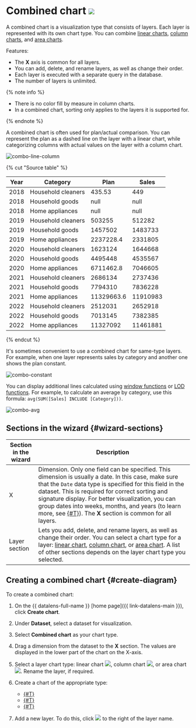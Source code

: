 # Combined chart ![](../../_assets/datalens/combined.svg)

A combined chart is a visualization type that consists of layers. Each layer is represented with its own chart type. You can combine [linear charts](line-chart.md), [column charts](column-chart.md), and [area charts](area-chart.md).

Features:

* The **X** axis is common for all layers.
* You can add, delete, and rename layers, as well as change their order.
* Each layer is executed with a separate query in the database.
* The number of layers is unlimited.

{% note info %}

* There is no color fill by measure in column charts.
* In a combined chart, sorting only applies to the layers it is supported for.

{% endnote %}

A combined chart is often used for plan/actual comparison. You can represent the plan as a dashed line on the layer with a linear chart, while categorizing columns with actual values on the layer with a column chart.

![combo-line-column](../../_assets/datalens/visualization-ref/combined-chart/combo-line-column.png)

{% cut "Source table" %}

| Year | Category | Plan | Sales |
|-----|-----|-----|-----|
| 2018 | Household cleaners | 435.53 | 449 |
| 2018 | Household goods | null | null |
| 2018 | Home appliances | null | null |
| 2019 | Household cleaners | 503255 | 512282 |
| 2019 | Household goods | 1457502 | 1483733 |
| 2019 | Home appliances | 2237228.4 | 2331805 |
| 2020 | Household cleaners | 1623124 | 1644668 |
| 2020 | Household goods | 4495448 | 4535567 |
| 2020 | Home appliances | 6711462.8 | 7046605 |
| 2021 | Household cleaners | 2686134 | 2737436 |
| 2021 | Household goods | 7794310 | 7836228 |
| 2021 | Home appliances | 11329663.6 | 11910983 |
| 2022 | Household cleaners | 2512031 | 2652918 |
| 2022 | Household goods | 7013145 | 7382385 |
| 2022 | Home appliances | 11327092 | 11461881 |

{% endcut %}

It's sometimes convenient to use a combined chart for same-type layers. For example, when one layer represents sales by category and another one shows the plan constant.

![combo-constant](../../_assets/datalens/visualization-ref/combined-chart/combo-constant.png)

You can display additional lines calculated using [window functions](../../datalens/function-ref/window-functions.md) or [LOD functions](../../datalens/function-ref/aggregation-functions.md#syntax-lod). For example, to calculate an average by category, use this formula: `avg(SUM([Sales] INCLUDE [Category]))`.

![combo-avg](../../_assets/datalens/visualization-ref/combined-chart/combo-avg.png)

## Sections in the wizard {#wizard-sections}

| Section<br/> in the wizard | Description |
----- | ----
| X | Dimension. Only one field can be specified. This dimension is usually a date. In this case, make sure that the `Date` data type is specified for this field in the dataset. This is required for correct sorting and signature display. For better visualization, you can group dates into weeks, months, and years (to learn more, see [{#T}](../concepts/chart/settings.md#field-settings)). The **X** section is common for all layers. |
| Layer section | Lets you add, delete, and rename layers, as well as change their order. You can select a chart type for a layer: [linear chart](line-chart.md), [column chart](column-chart.md), or [area chart](area-chart.md). A list of other sections depends on the layer chart type you selected. |

## Creating a combined chart {#create-diagram}

To create a combined chart:

1. On the {{ datalens-full-name }} [home page]({{ link-datalens-main }}), click **Create chart**.
1. Under **Dataset**, select a dataset for visualization.
1. Select **Combined chart** as your chart type.


1. Drag a dimension from the dataset to the **X** section. The values are displayed in the lower part of the chart on the X-axis.
1. Select a layer chart type: linear chart ![](../../_assets/datalens/line.svg), column chart ![](../../_assets/datalens/column.svg), or area chart ![](../../_assets/datalens/area.svg). Rename the layer, if required.
1. Create a chart of the appropriate type:

   * [{#T}](line-chart.md#create-diagram)
   * [{#T}](column-chart.md#create-diagram)
   * [{#T}](area-chart.md#create-diagram)

1. Add a new layer. To do this, click ![](../../_assets/datalens/plus.svg) to the right of the layer name.
